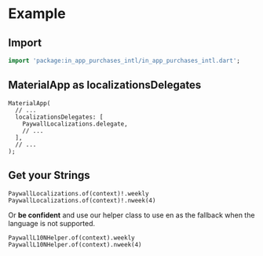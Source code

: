 # Example

## Import

```dart
import 'package:in_app_purchases_intl/in_app_purchases_intl.dart';
```

## MaterialApp as localizationsDelegates

```
MaterialApp(
  // ...
  localizationsDelegates: [
    PaywallLocalizations.delegate,
    // ...
  ],
  // ...
);
```

## Get your Strings

```
PaywallLocalizations.of(context)!.weekly
PaywallLocalizations.of(context)!.nweek(4)
```

Or **be confident** and use our helper class to use en as the fallback when the language is not
supported.

```
PaywallL10NHelper.of(context).weekly
PaywallL10NHelper.of(context).nweek(4)
```